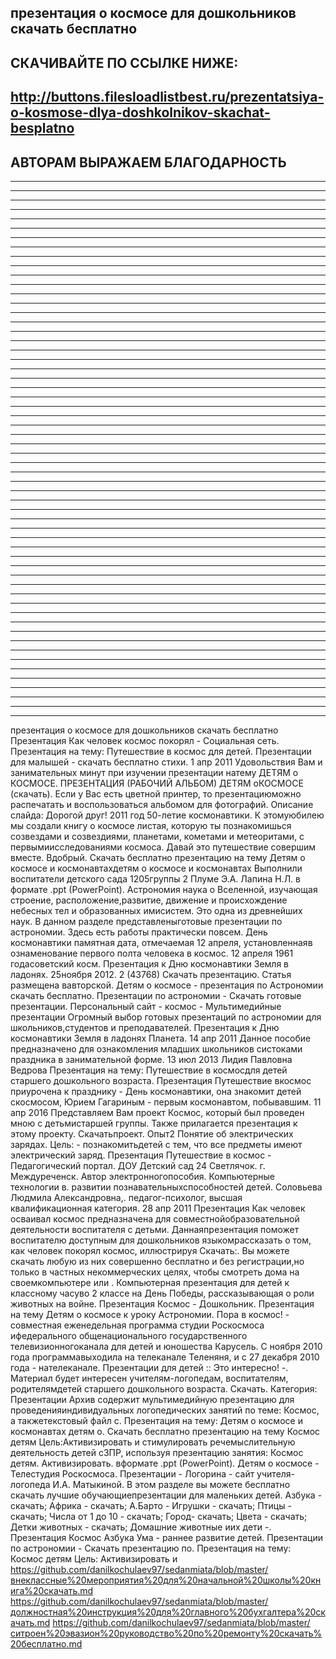презентация о космосе для дошкольников скачать бесплатно
--------------------------------------------------
СКАЧИВАЙТЕ ПО ССЫЛКЕ НИЖЕ:
--------------------------------------------------
http://buttons.filesloadlistbest.ru/prezentatsiya-o-kosmose-dlya-doshkolnikov-skachat-besplatno
--------------------------------------------------
АВТОРАМ ВЫРАЖАЕМ БЛАГОДАРНОСТЬ
--------------------------------------------------
--------------------------------------------------
--------------------------------------------------
--------------------------------------------------
--------------------------------------------------
--------------------------------------------------
--------------------------------------------------
--------------------------------------------------
--------------------------------------------------
--------------------------------------------------
--------------------------------------------------
--------------------------------------------------
--------------------------------------------------
--------------------------------------------------
--------------------------------------------------
--------------------------------------------------
--------------------------------------------------
--------------------------------------------------
--------------------------------------------------
--------------------------------------------------
--------------------------------------------------
--------------------------------------------------
--------------------------------------------------
--------------------------------------------------
--------------------------------------------------
--------------------------------------------------
--------------------------------------------------
--------------------------------------------------
--------------------------------------------------
--------------------------------------------------
--------------------------------------------------
--------------------------------------------------
--------------------------------------------------
--------------------------------------------------
--------------------------------------------------
--------------------------------------------------
--------------------------------------------------
--------------------------------------------------
--------------------------------------------------
--------------------------------------------------
--------------------------------------------------
--------------------------------------------------
--------------------------------------------------
--------------------------------------------------
--------------------------------------------------
--------------------------------------------------
--------------------------------------------------
--------------------------------------------------
--------------------------------------------------
--------------------------------------------------
--------------------------------------------------
--------------------------------------------------
--------------------------------------------------
--------------------------------------------------
--------------------------------------------------
--------------------------------------------------
--------------------------------------------------
--------------------------------------------------
--------------------------------------------------
презентация о космосе для дошкольников скачать бесплатно Презентация Как человек космос покорял - Социальная сеть. Презентация на тему: Путешествие в космос для детей. Презентации для малышей - скачать бесплатно  стихи. 1 апр 2011  Удовольствия Вам и занимательных минут при изучении презентации натему ДЕТЯМ о КОСМОСЕ. ПРЕЗЕНТАЦИЯ (РАБОЧИЙ АЛЬБОМ) ДЕТЯМ оКОСМОСЕ (скачать). Если у Вас есть цветной принтер, то презентациюможно распечатать и воспользоваться альбомом для фотографий. Описание слайда: Дорогой друг! 2011  год 50-летие космонавтики. К этомуюбилею мы создали книгу о космосе листая, которую ты познакомишься созвездами и созвездиями, планетами, кометами и метеоритами, с первымиисследованиями космоса. Давай это путешествие совершим вместе. Вдобрый. Скачать бесплатно презентацию на тему Детям о космосе и космонавтахдетям о космосе и космонавтах Выполнили воспитатели детского сада 1205группы 2 Плуме Э.А. Лапина Н.Л. в формате .ppt (PowerPoint). Астрономия  наука о Вселенной, изучающая строение, расположение,развитие, движение и происхождение небесных тел и образованных имисистем. Это одна из древнейших наук. В данном разделе представленыготовые презентации по астрономии. Здесь есть работы практически повсем. День космонавтики  памятная дата, отмечаемая 12 апреля, установленнаяв ознаменование первого полта человека в космос. 12 апреля 1961 годасоветский косм.  Презентация к Дню космонавтики Земля в ладонях. 25ноября 2012. 2 (43768)  Скачать презентацию. Статья размещена вавторской. Детям о космосе - презентация по Астрономии скачать бесплатно. Презентации по астрономии - Скачать готовые презентации. Персональный сайт - космос - Мультимедийные презентации
Огромный выбор готовых презентаций по астрономии для школьников,студентов и преподавателей. Презентация к Дню космонавтики Земля в ладонях  Планета. 14 апр 2011  Данное пособие предназначено для ознакомления младших школьников систоками праздника в занимательной форме. 13 июл 2013  Лидия Павловна Ведрова Презентация на тему: Путешествие в космосдля детей старшего дошкольного возраста. Презентация Путешествие вкосмос приурочена к празднику - День космонавтики, она знакомит детей скосмосом, Юрием Гагариным - первым космонавтом, побывавшим. 11 апр 2016  Представляем Вам проект Космос, который был проведен мною с детьмистаршей группы. Также прилагается презентация к этому проекту.  Скачатьпроект. Опыт2 Понятие об электрических зарядах. Цель: - познакомитьдетей с тем, что все предметы имеют электрический заряд. Презентация Путешествие в космос - Педагогический портал. ДОУ Детский сад 24 Светлячок. г. Междуреченск. Автор электронногопособия. Компьютерные технологии в. развитии познавательныхспособностей детей. Соловьева Людмила Александровна,. педагог-психолог, высшая квалификационная категория. 28 апр 2011  Презентация Как человек осваивал космос предназначена для совместнойобразовательной деятельности воспитателя с детьми.  Даннаяпрезентация поможет воспитателю доступным для дошкольников языкомрассказать о том, как человек покорял космос, иллюстрируя  Скачать:. Вы можете скачать любую из них совершенно бесплатно и без регистрации,но только в частных некоммерческих целях, чтобы смотреть дома на своемкомпьютере или . Компьютерная презентация для детей к классному часуво 2 классе на День Победы, рассказывающая о роли животных на войне. Презентация Космос - Дошкольник. Презентация на тему Детям о космосе к уроку Астрономии.
Пора в космос! - совместная еженедельная программа студии Роскосмоса ифедерального общенационального государственного телевизионногоканала для детей и юношества Карусель. С ноября 2010 года программавыходила на телеканале Теленяня, и с 27 декабря 2010 года - нателеканале. Презентации для детей :: Это интересно! -. Материал будет интересен учителям-логопедам, воспитателям, родителямдетей старшего дошкольного возраста. Скачать. Категория: Презентации Архив содержит мультимедийную презентацию для проведенияиндивидуальных логопедических занятий по теме: Космос, а такжетекстовый файл с. Презентация на тему: Детям о космосе и космонавтах детям о. Скачать бесплатно презентацию на тему Космос детям Цель:Активизировать и стимулировать речемыслительную деятельность детей сЗПР, используя презентацию занятия: Космос детям. Активизировать. вформате .ppt (PowerPoint). Детям о космосе - Телестудия Роскосмоса. Презентации - Логорина - сайт учителя-логопеда И.А. Матыкиной. В этом разделе вы можете бесплатно скачать лучшие обучающиепрезентации для маленьких детей. Азбука - скачать; Африка - скачать; А.Барто - Игрушки - скачать; Птицы - скачать; Числа от 1 до 10 - скачать; Город- скачать; Цвета - скачать; Детки животных - скачать; Домашние животные иих дети -. Презентация Космос  Азбука Ума - раннее развитие детей. Презентации по астрономии - Скачать презентацию по. Презентация на тему: Космос детям Цель: Активизировать и
https://github.com/danilkochulaev97/sedanmiata/blob/master/внеклассные%20мероприятия%20для%20начальной%20школы%20книга%20скачать.md
https://github.com/danilkochulaev97/sedanmiata/blob/master/должностная%20инструкция%20для%20главного%20бухгалтера%20скачать.md
https://github.com/danilkochulaev97/sedanmiata/blob/master/ситроен%20эвазион%20руководство%20по%20ремонту%20скачать%20бесплатно.md